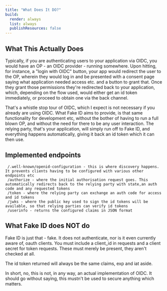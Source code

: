 ```yaml
---
title: "What Does It DO?"
build:
  render: always
  list: always
  publishResources: false
---
```


## What This Actually Does

Typically, if you are authenticating users to your application via OIDC, you would have an OP - an OIDC provider - running somewhere.
 Upon hitting, for instance, a "login with OIDC" button, your app would redirect the user to the OP, wherein they would log in and be presented
with a consent page saying what application needed access etc. and a button to grant that. Once they grant those permissions they're redirected back 
to your application, which, depending on the flow used, would either get an id token immediately, or proceed to obtain one via the back channel.

That's a whistle stop tour of OIDC, which I expect is not necessary if you already are using OIDC. What Fake ID aims to provide, is that same functionality 
for development etc, without the bother of having to run a full blown OP, and without the need for there to be any user interaction. The relying party, that's 
your application, will simply run off to Fake ID, and everything happens automatically, giving it back an id token which it can then use.

## Implemented endpoints

```
 /.well-known/openid-configuration - this is where discovery happens. It prevents clients having to be configured with various other endpoints etc
 /authorize - where the initial authorisation request goes. This automatically redirects back to the relying party with state,an auth code and any requested tokens
 /token - where the relying party can exchange an auth code for access and id tokens
 /jwks - where the public key used to sign the id tokens will be available, so that relying parties can verify id tokens
 /userinfo - returns the configured claims in JSON format

```

## What Fake ID does NOT do

Fake ID is just that - fake. It does not authenticate, nor is it even currently aware of, oauth clients. You must include a client_id in requests and
a client secret for token requests. These must merely be present, they aren't checked at all.

The id token returned will always be the same claims, exp and iat aside. 

In short, no, this is not, in any way, an actual implementation of OIDC. It should go without saying, this mustn't be used to secure anything which matters.